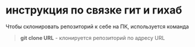 #  инструкция по связке гит и гихаб

Чтобы склонировать репозиторий к себе на ПК, используется команда
> **git clone URL** - клонируется репозиторий по адресу URL